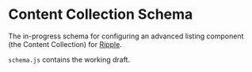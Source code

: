 # Content Collection Schema

The in-progress schema for configuring an advanced listing component (the Content Collection) for [Ripple](https://github.com/dpc-sdp/ripple).

`schema.js` contains the working draft.
